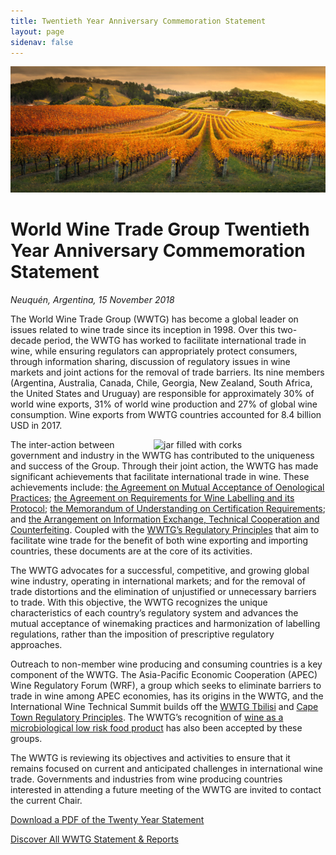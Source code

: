 ```yaml
---
title: Twentieth Year Anniversary Commemoration Statement
layout: page
sidenav: false
---
```


![field of grapes for wine making](/assets/uploads/20-hero.jpg)
# World Wine Trade Group Twentieth Year Anniversary Commemoration Statement
*Neuquén, Argentina, 15 November 2018*

The World Wine Trade Group (WWTG) has become a global leader on issues related to wine trade since its inception in 1998. Over this two-decade period, the WWTG has worked to facilitate international trade in wine, while ensuring regulators can appropriately protect consumers, through information sharing, discussion of regulatory issues in wine markets and joint actions for the removal of trade barriers. Its nine members (Argentina, Australia, Canada, Chile, Georgia, New Zealand, South Africa, the United States and Uruguay) are responsible for approximately 30% of world wine exports, 31% of world wine production and 27% of global wine consumption. Wine exports from WWTG countries accounted for 8.4 billion USD in 2017.

<img src="{{site.baseurl}}/assets/uploads/verticle-corks.jpg" alt="jar filled with corks" style="width:275px; float:right;">The inter-action between government and industry in the WWTG has contributed to the uniqueness and success of the Group. Through their joint action, the WWTG has made significant achievements that facilitate international trade in wine. These achievements include: [the Agreement on Mutual Acceptance of Oenological Practices](/mutual-acceptance/); [the Agreement on Requirements for Wine Labelling and its Protocol](/labelling-agreement/); [the Memorandum of Understanding on Certification Requirements](/mou/); and [the Arrangement on Information Exchange, Technical Cooperation and Counterfeiting](/assets/uploads/2017-arrangement.pdf). Coupled with the [WWTG’s Regulatory Principles](/neuquen-reg-principles/) that aim to facilitate wine trade for the benefit of both wine exporting and importing countries, these documents are at the core of its activities.

The WWTG advocates for a successful, competitive, and growing global wine industry, operating in international markets; and for the removal of trade distortions and the elimination of unjustified or unnecessary barriers to trade. With this objective, the WWTG recognizes the unique characteristics of each country’s regulatory system and advances the mutual acceptance of winemaking practices and harmonization of labelling regulations, rather than the imposition of prescriptive regulatory approaches.

Outreach to non-member wine producing and consuming countries is a key component of the WWTG. The Asia-Pacific Economic Cooperation (APEC) Wine Regulatory Forum (WRF), a group which seeks to eliminate barriers to trade in wine among APEC economies, has its origins in the WWTG, and the International Wine Technical Summit builds off the [WWTG Tbilisi](/analytical-methodology/) and [Cape Town Regulatory Principles](/cape-town-reg-principles/). The WWTG’s recognition of [wine as a microbiological low risk food product](/assets/uploads/microbiological-food-safety.pdf) has also been accepted by these groups.

The WWTG is reviewing its objectives and activities to ensure that it remains focused on current and anticipated challenges in international wine trade. Governments and industries from wine producing countries interested in attending a future meeting of the WWTG are invited to contact the current Chair.

<a class="usa-button" href="{{site.baseurl}}/assets/uploads/20yearstatement.pdf">Download a PDF of the Twenty Year Statement</a>


<a class="usa-button" href="{{site.baseurl}}/statements-reports">Discover All WWTG Statement & Reports</a>

